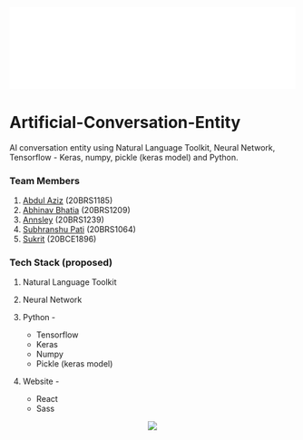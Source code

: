 ![](https://raw.githubusercontent.com/4bdul4ziz/Artificial-Conversation-Entity/main/assets/1.png)
# Artificial-Conversation-Entity

AI conversation entity using Natural Language Toolkit, Neural Network, Tensorflow - Keras, numpy, pickle (keras model) and Python.

### Team Members

1. [Abdul Aziz](https://github.com/4bdul4ziz) 	      (20BRS1185)
2. [Abhinav Bhatia](https://github.com/AgentAss)     (20BRS1209)
3. [Annsley](https://github.com/VioletActual)            (20BRS1239)
4. [Subhranshu Pati](https://github.com/h0lycow)    (20BRS1064)
5. [Sukrit](https://github.com/SukritTM)          (20BCE1896)

### Tech Stack (proposed) 
1. Natural Language Toolkit
2. Neural Network
3. Python -
	- Tensorflow 
	- Keras
	- Numpy
	- Pickle (keras model)

4. Website -
	- React
	- Sass
  
<p align='center'><img src='https://giffiles.alphacoders.com/228/2282.gif' width='80%'/></p>
